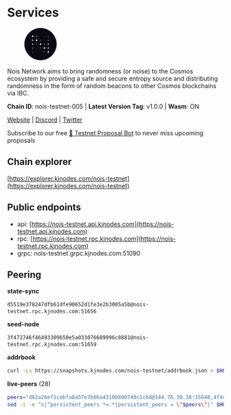 # Services

<figure><img src="https://raw.githubusercontent.com/kj89/cosmos-images/main/logos/nois.png" alt=""><figcaption></figcaption></figure>

Nois Network aims to bring randomness (or noise)  to the Cosmos ecosystem by providing a safe and  secure entropy source and distributing randomness  in the form of random beacons to other Cosmos blockchains via IBC.

**Chain ID**: nois-testnet-005 | **Latest Version Tag**: v1.0.0 | **Wasm**: ON

[Website](https://nois.network) | [Discord](https://discord.gg/dHdpwtEb6F) | [Twitter](https://twitter.com/NoisRNG)



Subscribe to our free [🤖 Testnet Proposal Bot](https://t.me/kjnodes_testnet_proposal_bot) to never miss upcoming proposals


## Chain explorer
[https://explorer.kjnodes.com/nois-testnet](https://explorer.kjnodes.com/nois-testnet)

## Public endpoints

* api: [https://nois-testnet.api.kjnodes.com](https://nois-testnet.api.kjnodes.com)
* rpc: [https://nois-testnet.rpc.kjnodes.com](https://nois-testnet.rpc.kjnodes.com)
* grpc: nois-testnet.grpc.kjnodes.com:51090

## Peering

**state-sync**

```text
d5519e378247dfb61dfe90652d1fe3e2b3005a5b@nois-testnet.rpc.kjnodes.com:51656
```

**seed-node**

```text
3f472746f46493309650e5a033076689996c8881@nois-testnet.rpc.kjnodes.com:51659
```

**addrbook**
```bash
curl -Ls https://snapshots.kjnodes.com/nois-testnet/addrbook.json > $HOME/.noisd/config/addrbook.json
```

**live-peers** (28)
```bash
peers="d82a26ef1cebfa8a57e7b06a4310b800740c1c6d@144.76.30.36:15648,4f4cbbb89deacb0a1f395050567e96bb70f4a1ff@142.132.152.46:41656,da81dd66bca4bba509163dbd06b4a6b2e05c2e12@65.108.231.124:21656,00c205b11dc2d2295749810722bb2e995a24c0c1@95.216.14.58:60656,80cb3138f2f951077c1e70686bb4f59e00cb1fad@135.181.18.112:55726,d5519e378247dfb61dfe90652d1fe3e2b3005a5b@65.109.68.190:51656,1e9f3c5da72edebe751b108aa52657b190c8991d@65.108.225.158:17356,40fd0b54d6a096404421a36f29ae1e3779d2ae03@207.180.208.47:26656,5a2cf815580a74c31e722737b7f48747afba1137@95.216.197.76:26656,6d6164cd45c7c65ab76abd40f5ff683f72e7f50f@65.109.92.241:40136,4af23e5bbb434e58082054a7d97b41b62cdb4a83@195.201.197.4:30656,4f581b36aac37da8766c9de4dc533b0740eb498d@38.242.222.52:26656,f7c0a82105152107c0e516056d0672d01a3a8582@88.99.56.200:26656,65acf20f39df51e09027a2f204e359d57823a995@65.108.72.253:21656,35498a9c47c2901a097161cd5abc5bc758aa1b5c@38.242.158.85:51656,a87dc8b4e827a05fe5c46aea54999120c8252587@162.19.237.81:26656,2b265b12688ea801b11672a47b67bb55433ccf37@185.198.27.109:26656,5ecd40831e453845587cbd03534e68a7b9fc3576@65.109.92.79:21656,d30a17b9980314aadefd270f7ca9e4b810e94aca@5.166.240.95:51656,28a94656dd4ddde090d8dd3d89865db5b6cda0ce@95.217.58.111:26656,e07c37d68a210ee89191543e64078c7b127aa6c4@65.108.78.101:30656,40250630b11b62814410129ed5dc29221e141a2f@65.108.72.233:26156,1f1b67a13a6c9ef47cc21a9c71eeac1adc03e05b@176.9.10.239:26656,eff2a3659d8190f2e3f0556d9829288d29e63296@65.108.233.109:17356,5c2a752c9b1952dbed075c56c600c3a79b58c395@195.3.220.135:27286,bca6115a0d059d21781dcdc6bfa8149ec3961bb4@46.17.250.108:60556,bfbd43dbfbcda81b6d63f47e211f9d8eb323811c@65.109.39.50:26656,457a8e8dcb3bef4d7a6fd7fcb3b97d1282ca029c@65.108.206.118:60856"
sed -i -e "s|^persistent_peers *=.*|persistent_peers = \"$peers\"|" $HOME/.noisd/config/config.toml
```
